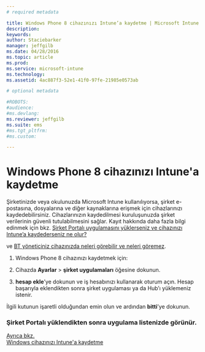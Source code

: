 ```yaml
---
# required metadata

title: Windows Phone 8 cihazınızı Intune’a kaydetme | Microsoft Intune
description:
keywords:
author: Staciebarker
manager: jeffgilb
ms.date: 04/28/2016
ms.topic: article
ms.prod:
ms.service: microsoft-intune
ms.technology:
ms.assetid: 4ac887f3-52e1-41f0-97fe-21985e0573ab

# optional metadata

#ROBOTS:
#audience:
#ms.devlang:
ms.reviewer: jeffgilb
ms.suite: ems
#ms.tgt_pltfrm:
#ms.custom:

---
```



# Windows Phone 8 cihazınızı Intune'a kaydetme

Şirketinizde veya okulunuzda Microsoft Intune kullanılıyorsa, şirket e-postasına, dosyalarına ve diğer kaynaklarına erişmek için cihazlarınızı kaydedebilirsiniz. Cihazlarınızın kaydedilmesi kuruluşunuzda şirket verilerinin güvenli tutulabilmesini sağlar. Kayıt hakkında daha fazla bilgi edinmek için bkz. [Şirket Portalı uygulamasını yüklerseniz ve cihazınızı Intune’a kaydederseniz ne olur?](what-happens-if-you-install-the-company-portal-app-and-enroll-your-device-in-intune-windows.md)

ve [BT yöneticiniz cihazınızda neleri görebilir ve neleri göremez](what-can-your-it-administrator-see-when-you-enroll-your-device-in-intune-windows.md).

1.  Windows Phone 8 cihazınızı kaydetmek için:

2.  Cihazda **Ayarlar** &gt; **şirket uygulamaları** öğesine dokunun.

3.  **hesap ekle**’ye dokunun ve iş hesabınızı kullanarak oturum açın. Hesap başarıyla eklendikten sonra şirket uygulaması ya da Hub’ı yüklemeniz istenir.

İlgili kutunun işaretli olduğundan emin olun ve ardından **bitti**’ye dokunun.

### Şirket Portalı yüklendikten sonra uygulama listenizde görünür.
[Ayrıca bkz.](enroll-your-device-in-intune-windows.md)</br>
[Windows cihazınızı Intune'a kaydetme](using-your-windows-device-with-intune.md)



<!--HONumber=May16_HO2-->



